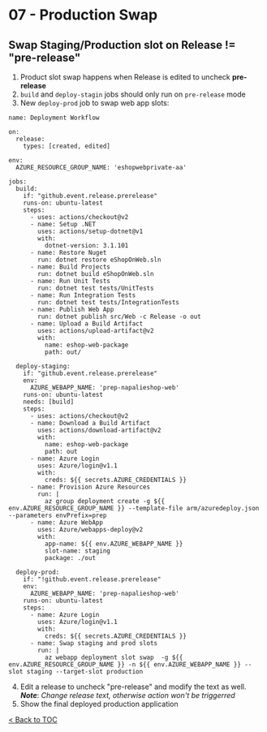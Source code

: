 # 07 - Production Swap
## Swap Staging/Production slot on Release != "pre-release"
1. Product slot swap happens when Release is edited to uncheck **pre-release**
2. `build` and `deploy-stagin` jobs should only run on `pre-release` mode
3. New `deploy-prod` job to swap web app slots:
```
name: Deployment Workflow

on:
  release:
    types: [created, edited]

env:
  AZURE_RESOURCE_GROUP_NAME: 'eshopwebprivate-aa'

jobs:
  build:
    if: "github.event.release.prerelease"
    runs-on: ubuntu-latest
    steps:
      - uses: actions/checkout@v2
      - name: Setup .NET
        uses: actions/setup-dotnet@v1
        with:
          dotnet-version: 3.1.101
      - name: Restore Nuget
        run: dotnet restore eShopOnWeb.sln
      - name: Build Projects
        run: dotnet build eShopOnWeb.sln
      - name: Run Unit Tests
        run: dotnet test tests/UnitTests
      - name: Run Integration Tests
        run: dotnet test tests/IntegrationTests
      - name: Publish Web App
        run: dotnet publish src/Web -c Release -o out
      - name: Upload a Build Artifact
        uses: actions/upload-artifact@v2
        with:
          name: eshop-web-package
          path: out/
      
  deploy-staging:
    if: "github.event.release.prerelease"
    env:
      AZURE_WEBAPP_NAME: 'prep-napalieshop-web'
    runs-on: ubuntu-latest
    needs: [build]
    steps:
      - uses: actions/checkout@v2
      - name: Download a Build Artifact
        uses: actions/download-artifact@v2
        with:
          name: eshop-web-package
          path: out
      - name: Azure Login
        uses: Azure/login@v1.1
        with:
          creds: ${{ secrets.AZURE_CREDENTIALS }}
      - name: Provision Azure Resources
        run: |
          az group deployment create -g ${{ env.AZURE_RESOURCE_GROUP_NAME }} --template-file arm/azuredeploy.json --parameters envPrefix=prep
      - name: Azure WebApp
        uses: Azure/webapps-deploy@v2
        with:
          app-name: ${{ env.AZURE_WEBAPP_NAME }}
          slot-name: staging
          package: ./out
        
  deploy-prod:
    if: "!github.event.release.prerelease"
    env:
      AZURE_WEBAPP_NAME: 'prep-napalieshop-web'
    runs-on: ubuntu-latest
    steps:
      - name: Azure Login
        uses: Azure/login@v1.1
        with:
          creds: ${{ secrets.AZURE_CREDENTIALS }}
      - name: Swap staging and prod slots
        run: |
          az webapp deployment slot swap  -g ${{ env.AZURE_RESOURCE_GROUP_NAME }} -n ${{ env.AZURE_WEBAPP_NAME }} --slot staging --target-slot production
```
4. Edit a release to uncheck "pre-release" and modify the text as well.
  **_Note_**: _Change release text, otherwise action won't be triggerred_
5. Show the final deployed production application

[< Back to TOC](README.md)